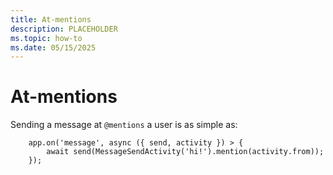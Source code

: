 ```yaml
---
title: At-mentions
description: PLACEHOLDER
ms.topic: how-to
ms.date: 05/15/2025
---
```


# At-mentions


Sending a message at `@mentions` a user is as simple as:

```
    app.on('message', async ({ send, activity }) > {
        await send(MessageSendActivity('hi!').mention(activity.from));
    });
```